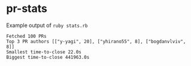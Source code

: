 # pr-stats

Example output of `ruby stats.rb`
```
Fetched 100 PRs
Top 3 PR authors [["y-yagi", 20], ["yhirano55", 8], ["bogdanvlviv", 8]]
Smallest time-to-close 22.0s
Biggest time-to-close 441963.0s
```
